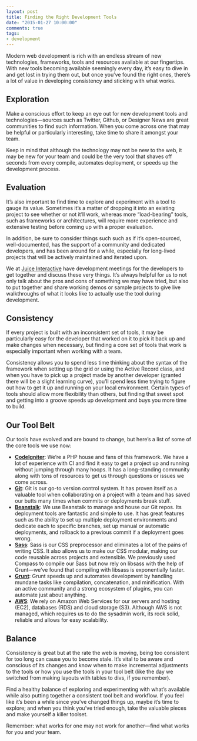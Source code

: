 ```yaml
---
layout: post
title: Finding the Right Development Tools
date: "2015-01-27 10:00:00"
comments: true
tags:
- development
---
```


Modern web development is rich with an endless stream of new technologies, frameworks, tools and resources available at our fingertips. With new tools becoming available seemingly every day, it’s easy to dive in and get lost in trying them out, but once you’ve found the right ones, there’s a lot of value in developing consistency and sticking with what works.

<!--more-->

## Exploration

Make a conscious effort to keep an eye out for new development tools and technologies—sources such as Twitter, Github, or Designer News are great communities to find such information. When you come across one that may be helpful or particularly interesting, take time to share it amongst your team.

Keep in mind that although the technology may not be new to the web, it may be new for your team and could be the very tool that shaves off seconds from every compile, automates deployment, or speeds up the development process.

## Evaluation

It’s also important to find time to explore and experiment with a tool to gauge its value. Sometimes it’s a matter of dropping it into an existing project to see whether or not it’ll work, whereas more “load-bearing” tools, such as frameworks or architectures, will require more experience and extensive testing before coming up with a proper evaluation.

In addition, be sure to consider things such such as if it’s open-sourced, well-documented, has the support of a community and dedicated developers, and has been around for a while, especially for long-lived projects that will be actively maintained and iterated upon.

We at <a href="http://www.juiceinteractive.com" target="_blank">Juice Interactive</a> have development meetings for the developers to get together and discuss these very things. It’s always helpful for us to not only talk about the pros and cons of something we may have tried, but also to put together and share working demos or sample projects to give live walkthroughs of what it looks like to actually use the tool during development.

## Consistency

If every project is built with an inconsistent set of tools, it may be particularly easy for the developer that worked on it to pick it back up and make changes when necessary, but finding a core set of tools that work is especially important when working with a team.

Consistency allows you to spend less time thinking about the syntax of the framework when setting up the grid or using the Active Record class, and when you have to pick up a project made by another developer (granted there will be a slight learning curve), you’ll spend less time trying to figure out how to get it up and running on your local environment. Certain types of tools should allow more flexibility than others, but finding that sweet spot and getting into a groove speeds up development and buys you more time to build.

## Our Tool Belt

Our tools have evolved and are bound to change, but here’s a list of some of the core tools we use now:

- **<a href="http://www.codeigniter.com" target="_blank">CodeIgniter</a>**: We’re a PHP house and fans of this framework. We have a lot of experience with CI and find it easy to get a project up and running without jumping through many hoops. It has a long-standing community along with tons of resources to get us through questions or issues we come across.
- **<a href="http://git-scm.com" target="_blank">Git</a>**: Git is our go-to version control system. It has proven itself as a valuable tool when collaborating on a project with a team and has saved our butts many times when commits or deployments break stuff.
- **<a href="http://bnst.lk/1z1MFsf" target="_blank">Beanstalk</a>**: We use Beanstalk to manage and house our Git repos. Its deployment tools are fantastic and simple to use. It has great features such as the ability to set up multiple deployment environments and dedicate each to specific branches, set up manual or automatic deployments, and rollback to a previous commit if a deployment goes wrong.
- **<a href="http://sass-lang.com" target="_blank">Sass</a>**: Sass is our CSS preprocessor and eliminates a lot of the pains of writing CSS. It also allows us to make our CSS modular, making our code reusable across projects and extensible. We previously used Compass to compile our Sass but now rely on libsass with the help of Grunt—we’ve found that compiling with libsass is exponentially faster.
- **<a href="http://gruntjs.com" target="_blank">Grunt</a>**: Grunt speeds up and automates development by handling mundane tasks like compilation, concatenation, and minification. With an active community and a strong ecosystem of plugins, you can automate just about anything.
- **<a href="http://aws.amazon.com" target="_blank">AWS</a>**: We rely on Amazon Web Services for our servers and hosting (EC2), databases (RDS) and cloud storage (S3). Although AWS is not managed, which requires us to do the sysadmin work, its rock solid, reliable and allows for easy scalability.

## Balance

Consistency is great but at the rate the web is moving, being too consistent for too long can cause you to become stale. It’s vital to be aware and conscious of its changes and know when to make incremental adjustments to the tools or how you use the tools in your tool belt (like the day we switched from making layouts with tables to divs, if you remember).

Find a healthy balance of exploring and experimenting with what’s available while also putting together a consistent tool belt and workflow. If you feel like it’s been a while since you’ve changed things up, maybe it’s time to explore; and when you think you’ve tried enough, take the valuable pieces and make yourself a killer toolset.

Remember: what works for one may not work for another—find what works for you and your team.